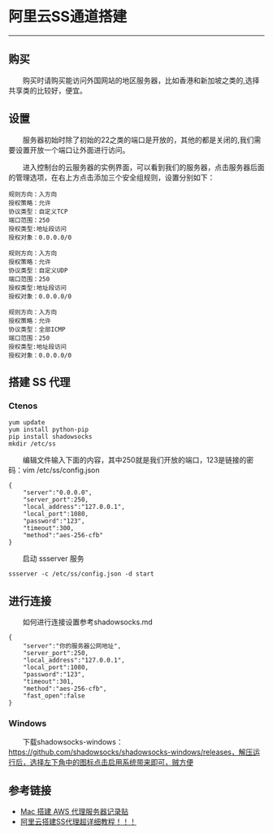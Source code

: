 # 阿里云SS通道搭建
***
## 购买
&ensp;&ensp;&ensp;&ensp;购买时请购买能访问外国网站的地区服务器，比如香港和新加坡之类的,选择共享类的比较好，便宜。

## 设置
&ensp;&ensp;&ensp;&ensp;服务器初始时除了初始的22之类的端口是开放的，其他的都是关闭的,我们需要设置开放一个端口让外面进行访问。

&ensp;&ensp;&ensp;&ensp;进入控制台的云服务器的实例界面，可以看到我们的服务器，点击服务器后面的管理选项，在右上方点击添加三个安全组规则，设置分别如下：

```
规则方向：入方向
授权策略：允许
协议类型：自定义TCP
端口范围：250
授权类型:地址段访问
授权对象：0.0.0.0/0

规则方向：入方向
授权策略：允许
协议类型：自定义UDP
端口范围：250
授权类型:地址段访问
授权对象：0.0.0.0/0

规则方向：入方向
授权策略：允许
协议类型：全部ICMP
端口范围：250
授权类型:地址段访问
授权对象：0.0.0.0/0
```

## 搭建 SS 代理
### Ctenos
```
yum update
yum install python-pip
pip install shadowsocks
mkdir /etc/ss
```

&ensp;&ensp;&ensp;&ensp;编辑文件输入下面的内容，其中250就是我们开放的端口，123是链接的密码：vim /etc/ss/config.json

```
{
    "server":"0.0.0.0", 
    "server_port":250, 
    "local_address":"127.0.0.1", 
    "local_port":1080, 
    "password":"123", 
    "timeout":300, 
    "method":"aes-256-cfb"
}
``` 

&ensp;&ensp;&ensp;&ensp;启动 ssserver 服务

```
ssserver -c /etc/ss/config.json -d start
```

## 进行连接
&ensp;&ensp;&ensp;&ensp;如何进行连接设置参考shadowsocks.md

```
{ 
    "server":"你的服务器公网地址", 
    "server_port":250, 
    "local_address":"127.0.0.1", 
    "local_port":1080, 
    "password":"123", 
    "timeout":301, 
    "method":"aes-256-cfb", 
    "fast_open":false 
}
```

### Windows
&ensp;&ensp;&ensp;&ensp;下载shadowsocks-windows：https://github.com/shadowsocks/shadowsocks-windows/releases，解压运行后，选择左下角中的图标点击启用系统带来即可，贼方便

## 参考链接
- [Mac 搭建 AWS 代理服务器记录贴](https://zhuanlan.zhihu.com/p/33070734)
- [阿里云搭建SS代理超详细教程！！！](阿里云搭建SS代理超详细教程！！！)